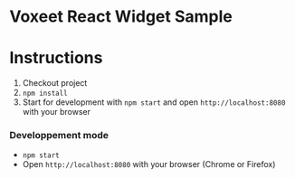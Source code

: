 Voxeet React Widget Sample
=====================

# Instructions

1. Checkout project
2. `npm install`
3. Start for development with `npm start` and open `http://localhost:8080` with your browser

### Developpement mode

- `npm start`
- Open `http://localhost:8080` with your browser (Chrome or Firefox)

